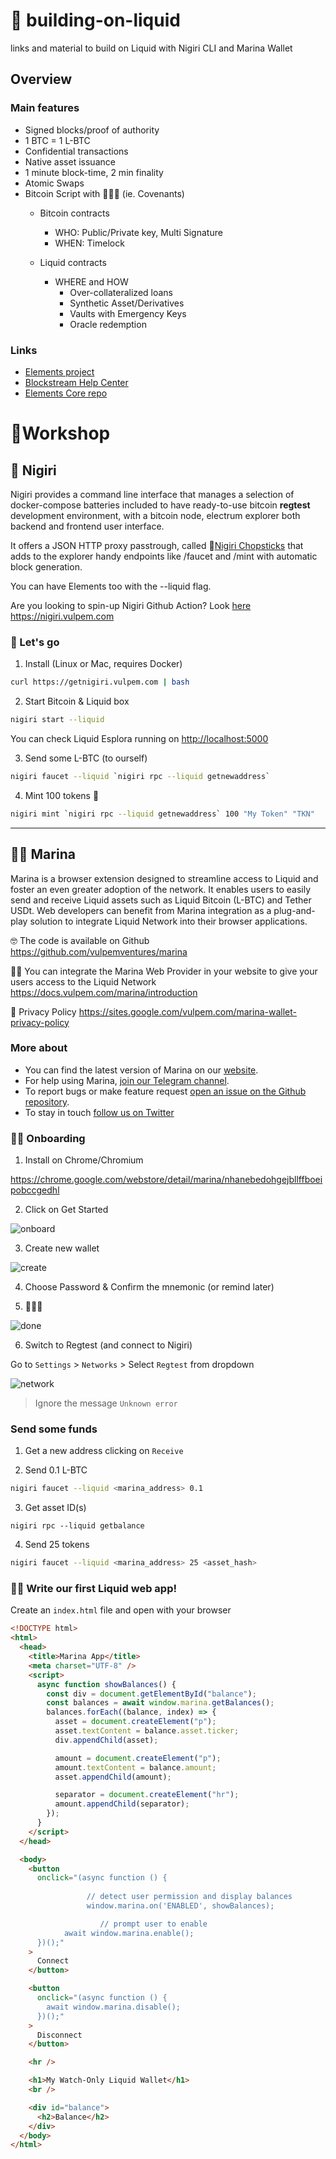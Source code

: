 # 🌊 building-on-liquid
links and material to build on Liquid with Nigiri CLI and Marina Wallet 


## Overview

### Main features

- Signed blocks/proof of authority
- 1 BTC = 1 L-BTC
- Confidential transactions
- Native asset issuance
- 1 minute block-time, 2 min finality
- Atomic Swaps
- Bitcoin Script with 🚀🚀🚀 (ie. Covenants)
  - Bitcoin contracts
    - WHO: Public/Private key, Multi Signature
    - WHEN: Timelock

  - Liquid contracts
    - WHERE and HOW
      - Over-collateralized loans
      - Synthetic Asset/Derivatives
      - Vaults with Emergency Keys
      - Oracle redemption 

### Links

- [Elements project](https://elementsproject.org/)
- [Blockstream Help Center](https://help.blockstream.com/hc/en-us/categories/900000056143-Liquid-Network/)
- [Elements Core repo](https://github.com/elementsproject/elements)


# 🔨Workshop

## 🍣 Nigiri


Nigiri provides a command line interface that manages a selection of docker-compose batteries included to have ready-to-use bitcoin **regtest** development environment, with a bitcoin node, electrum explorer both backend and frontend user interface.

It offers a JSON HTTP proxy passtrough, called 🥢[Nigiri Chopsticks](https://github.com/vulpemventures/nigiri-chopsticks) that adds to the explorer handy endpoints like /faucet and /mint with automatic block generation.

You can have Elements too with the --liquid flag.

Are you looking to spin-up Nigiri Github Action? Look [here](https://github.com/vulpemventures/nigiri-github-action)
https://nigiri.vulpem.com


### 🛵 Let's go

1. Install (Linux or Mac, requires Docker)

```bash
curl https://getnigiri.vulpem.com | bash
```

2. Start Bitcoin & Liquid box

```bash
nigiri start --liquid
```

You can check Liquid Esplora running on [http://localhost:5000](http://localhost:5001)

3. Send some L-BTC (to ourself)

```bash
nigiri faucet --liquid `nigiri rpc --liquid getnewaddress`
```

4. Mint 100 tokens 🤑

```bash
nigiri mint `nigiri rpc --liquid getnewaddress` 100 "My Token" "TKN"
```


---

## 🧜‍♀️ Marina


Marina is a browser extension designed to streamline access to Liquid and foster an even greater adoption of the network. It enables users to easily send and receive Liquid assets such as Liquid Bitcoin (L-BTC) and Tether USDt. Web developers can benefit from Marina integration as a plug-and-play solution to integrate Liquid Network into their browser applications.


🤓 The code  is available on Github
https://github.com/vulpemventures/marina

👩‍💻 You can integrate the Marina Web Provider in your website to give your users access to the Liquid Network
https://docs.vulpem.com/marina/introduction

👀 Privacy Policy
https://sites.google.com/vulpem.com/marina-wallet-privacy-policy


### More about

- You can find the latest version of Marina on our [website](https://vulpem.com/marina).
- For help using Marina, [join our Telegram channel](https://t.me/marina_wallet).
- To report bugs or make feature request [open an issue on the Github repository](https://github.com/vulpemventures/marina/issues/new).
- To stay in touch [follow us on Twitter](https://twitter.com/MarinaWallet)




### 👩‍🔧 Onboarding

1. Install on Chrome/Chromium

https://chrome.google.com/webstore/detail/marina/nhanebedohgejbllffboeipobccgedhl

2. Click on Get Started

![onboard](./onboard.png)

3. Create new wallet

![create](./create.png)


4. Choose Password & Confirm the mnemonic (or remind later)

5. 🎉🎉🎉

![done](./done.png)


6. Switch to Regtest (and connect to Nigiri)

Go to `Settings` > `Networks` > Select `Regtest` from dropdown

![network](./network.png)

> Ignore the message `Unknown error`


### Send some funds

1. Get a new address clicking on `Receive`

2. Send 0.1 L-BTC

```bash
nigiri faucet --liquid <marina_address> 0.1
```
3. Get asset ID(s) 

```
nigiri rpc --liquid getbalance
```

4. Send 25 tokens

```bash
nigiri faucet --liquid <marina_address> 25 <asset_hash>
```



### 👩‍🔧 Write our first Liquid web app!

Create an `index.html` file and open with your browser

```html
<!DOCTYPE html>
<html>
  <head>
    <title>Marina App</title>
    <meta charset="UTF-8" />
    <script>
      async function showBalances() {
        const div = document.getElementById("balance");
        const balances = await window.marina.getBalances();
        balances.forEach((balance, index) => {
          asset = document.createElement("p");
          asset.textContent = balance.asset.ticker;
          div.appendChild(asset);

          amount = document.createElement("p");
          amount.textContent = balance.amount;
          asset.appendChild(amount);

          separator = document.createElement("hr");
          amount.appendChild(separator);
        });
      }
    </script>
  </head>

  <body>
    <button
      onclick="(async function () {
				 
				 // detect user permission and display balances
				 window.marina.on('ENABLED', showBalances);

					// prompt user to enable
        	await window.marina.enable();
      })();"
    >
      Connect
    </button>

    <button
      onclick="(async function () {
        await window.marina.disable();
      })();"
    >
      Disconnect
    </button>

    <hr />

    <h1>My Watch-Only Liquid Wallet</h1>
    <br />

    <div id="balance">
      <h2>Balance</h2>
    </div>
  </body>
</html>

```


